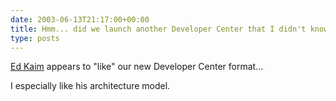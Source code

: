 ```yaml
---
date: 2003-06-13T21:17:00+00:00
title: Hmm... did we launch another Developer Center that I didn't know about?
type: posts
---
```

[Ed Kaim](https://blogs.gotdotnet.com/edkaim/) appears to "like" our new Developer Center format...

I especially like his architecture model.
